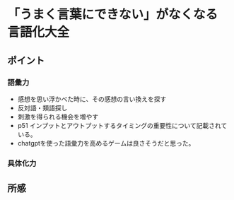 # 「うまく言葉にできない」がなくなる 言語化大全

## ポイント
### 語彙力
* 感想を思い浮かべた時に、その感想の言い換えを探す
* 反対語・類語探し
* 刺激を得られる機会を増やす
* p51 インプットとアウトプットするタイミングの重要性について記載されている。
* chatgptを使った語彙力を高めるゲームは良さそうだと思った。

### 具体化力


## 所感
